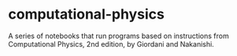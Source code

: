 # computational-physics
A series of notebooks that run programs based on instructions from Computational Physics, 2nd edition, by Giordani and Nakanishi.
